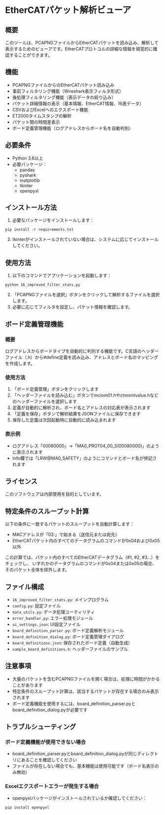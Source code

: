 # EtherCATパケット解析ビューア

## 概要
このツールは、PCAPNGファイルからEtherCATパケットを読み込み、解析して表示するためのビューアです。EtherCATプロトコルの詳細な情報を視覚的に確認することができます。

## 機能
- PCAPNGファイルからのEtherCATパケット読み込み
- 事前フィルタリング機能（Wireshark表示フィルタ形式）
- 後処理フィルタリング機能（表示データの絞り込み）
- パケット詳細情報の表示（基本情報、EtherCAT情報、16進データ）
- CSVおよびExcelへのエクスポート機能
- ET2000タイムスタンプの解析
- パケット間の時間差表示
- ボード定義管理機能（ログアドレスからボード名を自動判別）

## 必要条件
- Python 3.6以上
- 必要パッケージ：
  - pandas
  - pyshark
  - matplotlib
  - tkinter
  - openpyxl

## インストール方法
1. 必要なパッケージをインストールします：
```
pip install -r requirements.txt
```

2. tkinterがインストールされていない場合は、システムに応じてインストールしてください。

## 使用方法
1. 以下のコマンドでアプリケーションを起動します：
```
python 16_improved_filter_stats.py
```

2. 「PCAPNGファイルを選択」ボタンをクリックして解析するファイルを選択します。
3. 必要に応じてフィルタを設定し、パケット情報を確認します。

## ボード定義管理機能
### 概要
ログアドレスからボードタイプを自動的に判別する機能です。C言語のヘッダーファイル（.h）から#define定義を読み込み、アドレスとボード名のマッピングを作成します。

### 使用方法
1. 「ボード定義管理」ボタンをクリックします
2. 「ヘッダーファイルを読み込む」ボタンでmciom01.hやctmxmlvalue.hなどのヘッダーファイルを選択します
3. 定義が自動的に解析され、ボード名とアドレスの対応表が表示されます
4. 「定義を保存」ボタンで解析結果をJSONファイルに保存できます
5. 保存した定義は次回起動時に自動的に読み込まれます

### 表示例
- ログアドレス「00080000」→「MA0_PROT04_00_S(00080000)」のように表示されます
- Info欄では「LRW@MA0_SAFETY」のようにコマンドとボード名が併記されます

## ライセンス
このソフトウェアは内部使用を目的としています。

## 特定条件のスループット計算
以下の条件に一致するパケットのスループットを自動計算します：
- MACアドレスが「02:」で始まる（送信元または宛先）
- EtherCATパケット内のすべてのデータグラムのコマンドが0x04および0x05以外

この計算では、パケット内のすべてのEtherCATデータグラム（#1, #2, #3...）をチェックし、
いずれかのデータグラムのコマンドが0x04または0x05の場合、そのパケット全体を除外します。

## ファイル構成
- `16_improved_filter_stats.py`: メインプログラム
- `config.py`: 設定ファイル
- `data_utils.py`: データ処理ユーティリティ
- `error_handler.py`: エラー処理モジュール
- `ui_settings.json`: UI設定ファイル
- `board_definition_parser.py`: ボード定義解析モジュール
- `board_definition_dialog.py`: ボード定義管理ダイアログ
- `board_definitions.json`: 保存されたボード定義（自動生成）
- `sample_board_definitions.h`: ヘッダーファイルのサンプル

## 注意事項
- 大量のパケットを含むPCAPNGファイルを開く場合は、処理に時間がかかることがあります
- 特定条件のスループット計算は、該当するパケットが存在する場合のみ表示されます
- ボード定義機能を使用するには、board_definition_parser.pyとboard_definition_dialog.pyが必要です

## トラブルシューティング
### ボード定義機能が使用できない場合
- board_definition_parser.pyとboard_definition_dialog.pyが同じディレクトリにあることを確認してください
- ファイルが存在しない場合でも、基本機能は使用可能です（ボード名表示のみ無効）

### Excelエクスポートエラーが発生する場合
- openpyxlパッケージがインストールされているか確認してください：
```
pip install openpyxl
```